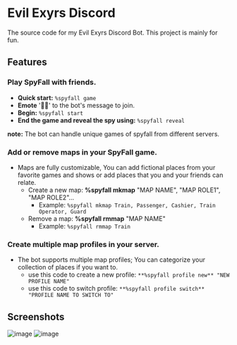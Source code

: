 # Evil Exyrs Discord
 The source code for my Evil Exyrs Discord Bot. This project is mainly for fun.

## Features
### Play SpyFall with friends.
   * **Quick start:** ```%spyfall game```
   * **Emote** '🕵🏻' to the bot's message to join.
   * **Begin:** ```%spyfall start```
   * **End the game and reveal the spy using:** ```%spyfall reveal```

**note:** The bot can handle unique games of spyfall from different servers.
### Add or remove maps in your SpyFall game.
* Maps are fully customizable, You can add fictional places from your favorite games and shows or add places that you and your friends can relate.
   * Create a new map: **%spyfall mkmap** "MAP NAME", "MAP ROLE1", "MAP ROLE2"...
      * Example: ```%spyfall mkmap Train, Passenger, Cashier, Train Operator, Guard```
   * Remove a map: **%spyfall rmmap** "MAP NAME"
      * Example: ```%spyfall rmmap Train```
### Create multiple map profiles in your server.
* The bot supports multiple map profiles; You can categorize your collection of places if you want to.
   * use this code to create a new profile: ```**%spyfall profile new** "NEW PROFILE NAME"```
   * use this code to switch profile: ```**%spyfall profile switch** "PROFILE NAME TO SWITCH TO"```
## Screenshots
![image](https://github.com/VintanaEnf/Evil-Exyrs-Discord/assets/104513214/993217cb-2e4b-4ed7-838e-412d02ba5a2d)
![image](https://github.com/VintanaEnf/Evil-Exyrs-Discord/assets/104513214/7fbcfa5f-8749-43ec-a16f-42ffcfa30396)
